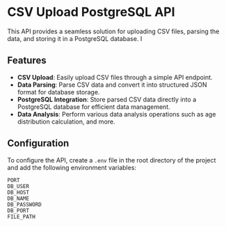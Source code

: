 # CSV Upload PostgreSQL API

This API provides a seamless solution for uploading CSV files, parsing the data, and storing it in a PostgreSQL database. I

## Features

- **CSV Upload**: Easily upload CSV files through a simple API endpoint.
- **Data Parsing**: Parse CSV data and convert it into structured JSON format for database storage.
- **PostgreSQL Integration**: Store parsed CSV data directly into a PostgreSQL database for efficient data management.
- **Data Analysis**: Perform various data analysis operations such as age distribution calculation, and more.

## Configuration

To configure the API, create a `.env` file in the root directory of the project and add the following environment variables:

```dotenv
PORT
DB_USER
DB_HOST
DB_NAME
DB_PASSWORD
DB_PORT
FILE_PATH
